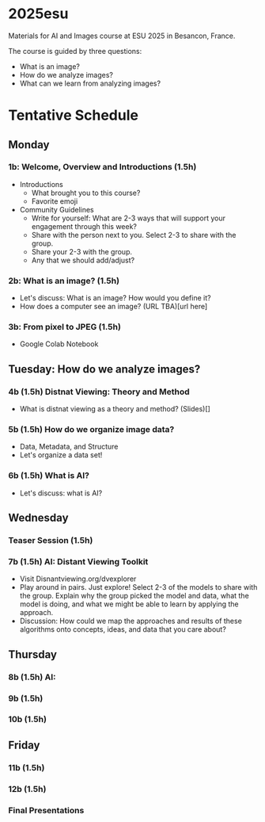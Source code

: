 # 2025esu
Materials for AI and Images course at ESU 2025 in Besancon, France. 

The course is guided by three questions:

-  What is an image?
-  How do we analyze images?
-  What can we learn from analyzing images?

# Tentative Schedule

## Monday 

### 1b: Welcome, Overview and Introductions (1.5h)
- Introductions
    - What brought you to this course?
    - Favorite emoji
- Community Guidelines
  - Write for yourself: What are 2-3 ways that will support your engagement through this week?
  -  Share with the person next to you. Select 2-3 to share with the group.
  - Share your 2-3 with the group.
  - Any that we should add/adjust?

### 2b: What is an image?  (1.5h)
  - Let's discuss: What is an image? How would you define it?
  - How does a computer see an image? (URL TBA)[url here]

### 3b: From pixel to JPEG (1.5h)
  - Google Colab Notebook 


## Tuesday: How do we analyze images? 

### 4b (1.5h) Distnat Viewing: Theory and Method
  - What is distnat viewing as a theory and method? (Slides)[]

### 5b (1.5h) How do we organize image data?
  - Data, Metadata, and Structure
  - Let's organize a data set! 

### 6b (1.5h)  What is AI?
- Let's discuss: what is AI?

## Wednesday

### Teaser Session (1.5h)

### 7b (1.5h) AI: Distant Viewing Toolkit
  - Visit Disnantviewing.org/dvexplorer
  - Play around in pairs. Just explore! Select 2-3 of the models to share with the group. Explain why the group picked the model and data, what the model is doing, and what we might be able to learn by applying the approach. 
  - Discussion: How could we map the approaches and results of these algorithms onto concepts, ideas, and data that you care about? 

## Thursday 

### 8b (1.5h) AI: 

### 9b (1.5h)

### 10b (1.5h)

## Friday

### 11b (1.5h)

### 12b (1.5h)

### Final Presentations 




     

